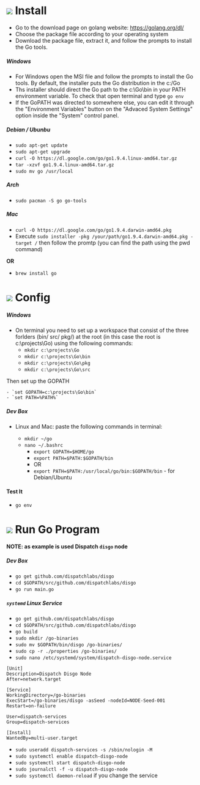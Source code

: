 # ![](https://storage.googleapis.com/material-icons/external-assets/v4/icons/svg/ic_power_settings_new_black_24px.svg) Install



- Go to the download page on golang website: https://golang.org/dl/
- Choose the package file according to your operating system
- Download the package file, extract it, and follow the prompts to install the Go tools. 


##### Windows
- For Windows open the MSI file and follow the prompts to install the Go tools. By default, the installer puts the Go distribution in the c:/Go
- Ths installer should direct the Go path to the c:\Go\bin in your PATH environment variable. To check that open terminal and type `go env`
- If the GoPATH was directed to somewhere else, you can edit it through the "Environment Variables" button on the "Advaced System Settings" option inside the "System" control panel.


##### Debian / Ubunbu
- `sudo apt-get update`
- `sudo apt-get upgrade`
- `curl -O https://dl.google.com/go/go1.9.4.linux-amd64.tar.gz`
- `tar -xzvf go1.9.4.linux-amd64.tar.gz`
- `sudo mv go /usr/local`

##### Arch
- `sudo pacman -S go go-tools`

##### Mac
- `curl -O https://dl.google.com/go/go1.9.4.darwin-amd64.pkg`
- Execute `sudo installer -pkg /your/path/go1.9.4.darwin-amd64.pkg -target /` 
then follow the promtp (you can find the path using the pwd command)
 
 __OR__
- `brew install go`



# ![](https://storage.googleapis.com/material-icons/external-assets/v4/icons/svg/ic_build_black_24px.svg) Config

##### Windows
- On terminal you need to set up a workspace that consist of the three forlders (bin/ src/ pkg/) at the root (in this case the root is c:\projects\Go) using the following commands:
     - `mkdir c:\projects\Go`
     - `mkdir c:\projects\Go\bin`
     - `mkdir c:\projects\Go\pkg`
     - `mkdir c:\projects\Go\src`

Then set up the GOPATH

    - `set GOPATH=c:\projects\Go\bin`
    - `set PATH=%PATH%`
    
##### Dev Box
- Linux and Mac: paste the following commands in terminal:

	- `mkdir ~/go`
	- `nano ~/.bashrc`
		- `export GOPATH=$HOME/go`
		- `export PATH=$PATH:$GOPATH/bin`
		- OR
		- `export PATH=$PATH:/usr/local/go/bin:$GOPATH/bin` - for Debian/Ubuntu



#### Test It
- `go env`

# ![](https://storage.googleapis.com/material-icons/external-assets/v4/icons/svg/ic_directions_run_black_24px.svg) Run Go Program

__NOTE: as example is used Dispatch `disgo` node__

##### Dev Box
- `go get github.com/dispatchlabs/disgo`
- `cd $GOPATH/src/github.com/dispatchlabs/disgo`
- `go run main.go`

##### `systemd` Linux Service
- `go get github.com/dispatchlabs/disgo`
- `cd $GOPATH/src/github.com/dispatchlabs/disgo`
- `go build`
- `sudo mkdir /go-binaries`
- `sudo mv $GOPATH/bin/disgo /go-binaries/`
- `sudo cp -r ./properties /go-binaries/`
- `sudo nano /etc/systemd/system/dispatch-disgo-node.service`
```shell
[Unit]
Description=Dispatch Disgo Node
After=network.target

[Service]
WorkingDirectory=/go-binaries
ExecStart=/go-binaries/disgo -asSeed -nodeId=NODE-Seed-001
Restart=on-failure

User=dispatch-services
Group=dispatch-services

[Install]
WantedBy=multi-user.target
```
- `sudo useradd dispatch-services -s /sbin/nologin -M`
- `sudo systemctl enable dispatch-disgo-node`
- `sudo systemctl start dispatch-disgo-node`
- `sudo journalctl -f -u dispatch-disgo-node`
- `sudo systemctl daemon-reload` if you change the service



